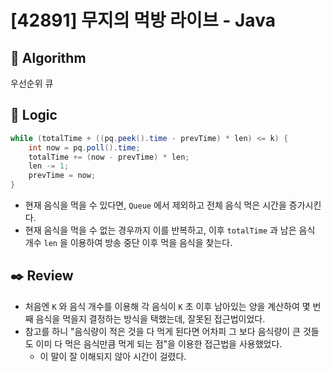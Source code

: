 # [42891] 무지의 먹방 라이브 - Java

## :pushpin: **Algorithm**

우선순위 큐

## :round_pushpin: **Logic**

```java
while (totalTime + ((pq.peek().time - prevTime) * len) <= k) {
    int now = pq.poll().time;
    totalTime += (now - prevTime) * len;
    len -= 1;
    prevTime = now;
}
```

- 현재 음식을 먹을 수 있다면, `Queue` 에서 제외하고 전체 음식 먹은 시간을 증가시킨다.
- 현재 음식을 먹을 수 없는 경우까지 이를 반복하고, 이후 `totalTime` 과 남은 음식 개수 `len` 을 이용하여 방송 중단 이후 먹을 음식을 찾는다.

## :black_nib: **Review**
- 처음엔 `K` 와 음식 개수를 이용해 각 음식이 `K` 초 이후 남아있는 양을 계산하여 몇 번째 음식을 먹을지 결정하는 방식을 택했는데, 잘못된 접근법이었다.
- 참고를 하니 "음식량이 적은 것을 다 먹게 된다면 어차피 그 보다 음식량이 큰 것들도 이미 다 먹은 음식만큼 먹게 되는 점"을 이용한 접근법을 사용했었다. 
  - 이 말이 잘 이해되지 않아 시간이 걸렸다.
